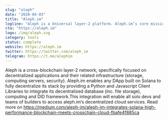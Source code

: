 ```yaml
---
slug: "aleph"
date: "2020-04-03"
title: "Aleph.im"
logline: "Aleph is a Universal layer-2 platform. Aleph.im’s core mission is to help decentralized apps and protocols by stripping off the centralized parts of their stack, achieving a fully decentralized architecture. You can think of aleph.im as a Decentralized AWS."
cta: "https://aleph.im"
logo: /img/aleph.svg
category: tools
status: complete
website: https://aleph.im 
twitter: https://twitter.com/aleph_im
telegram: https://t.me/alephim
---
```


Aleph is a cross-blockchain layer-2 network, specifically focused on decentralized applications and their related infrastructure (storage, computing servers, security). Aleph.im enables any DApp built on Solana to fully decentralize its stack by providing a Python and Javascript Client Libraries to integrate its decentralized database (inc. file storage), computing and DID framework.This integration will enable all solo devs and teams of builders to access aleph.im’s decentralized cloud services. 
Read more on https://medium.com/aleph-im/aleph-im-integrates-solana-high-performance-blockchain-meets-crosschain-cloud-fbafe4f885ca
